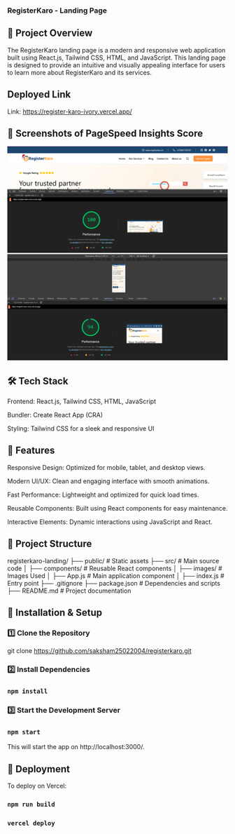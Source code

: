 ### RegisterKaro - Landing Page

## 🚀 Project Overview

The RegisterKaro landing page is a modern and responsive web application built using React.js, Tailwind CSS, HTML, and JavaScript. This landing page is designed to provide an intuitive and visually appealing interface for users to learn more about RegisterKaro and its services.

## Deployed Link

Link: https://register-karo-ivory.vercel.app/

## 📸 Screenshots of PageSpeed Insights Score

![alt text](<mobile.png>) ![alt text](<desktop.png>)

## 🛠 Tech Stack

Frontend: React.js, Tailwind CSS, HTML, JavaScript

Bundler: Create React App (CRA)

Styling: Tailwind CSS for a sleek and responsive UI

## 📌 Features

Responsive Design: Optimized for mobile, tablet, and desktop views.

Modern UI/UX: Clean and engaging interface with smooth animations.

Fast Performance: Lightweight and optimized for quick load times.

Reusable Components: Built using React components for easy maintenance.

Interactive Elements: Dynamic interactions using JavaScript and React.

## 📂 Project Structure

registerkaro-landing/
├── public/         # Static assets
├── src/            # Main source code
│   ├── components/ # Reusable React components
│   ├── images/     # Images Used
│   ├── App.js      # Main application component
│   ├── index.js    # Entry point
├── .gitignore
├── package.json    # Dependencies and scripts
├── README.md       # Project documentation

## 🚀 Installation & Setup

### 1️⃣ Clone the Repository

git clone https://github.com/saksham25022004/registerkaro.git

### 2️⃣ Install Dependencies

### `npm install`

### 3️⃣ Start the Development Server

### `npm start`

This will start the app on http://localhost:3000/.

## 📌 Deployment

To deploy on Vercel:

### `npm run build`
### `vercel deploy`




